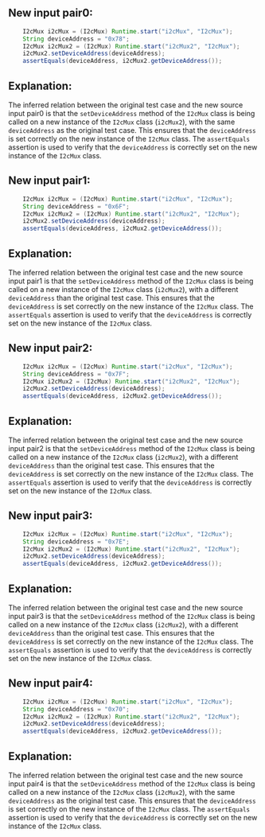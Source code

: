 ## New input pair0:
```java
    I2cMux i2cMux = (I2cMux) Runtime.start("i2cMux", "I2cMux");
    String deviceAddress = "0x78";
    I2cMux i2cMux2 = (I2cMux) Runtime.start("i2cMux2", "I2cMux");
    i2cMux2.setDeviceAddress(deviceAddress);
    assertEquals(deviceAddress, i2cMux2.getDeviceAddress());
```

## Explanation:
The inferred relation between the original test case and the new source input pair0 is that the `setDeviceAddress` method of the `I2cMux` class is being called on a new instance of the `I2cMux` class (`i2cMux2`), with the same `deviceAddress` as the original test case. This ensures that the `deviceAddress` is set correctly on the new instance of the `I2cMux` class. The `assertEquals` assertion is used to verify that the `deviceAddress` is correctly set on the new instance of the `I2cMux` class.

## New input pair1:
```java
    I2cMux i2cMux = (I2cMux) Runtime.start("i2cMux", "I2cMux");
    String deviceAddress = "0x6F";
    I2cMux i2cMux2 = (I2cMux) Runtime.start("i2cMux2", "I2cMux");
    i2cMux2.setDeviceAddress(deviceAddress);
    assertEquals(deviceAddress, i2cMux2.getDeviceAddress());
```

## Explanation:
The inferred relation between the original test case and the new source input pair1 is that the `setDeviceAddress` method of the `I2cMux` class is being called on a new instance of the `I2cMux` class (`i2cMux2`), with a different `deviceAddress` than the original test case. This ensures that the `deviceAddress` is set correctly on the new instance of the `I2cMux` class. The `assertEquals` assertion is used to verify that the `deviceAddress` is correctly set on the new instance of the `I2cMux` class.

## New input pair2:
```java
    I2cMux i2cMux = (I2cMux) Runtime.start("i2cMux", "I2cMux");
    String deviceAddress = "0x7F";
    I2cMux i2cMux2 = (I2cMux) Runtime.start("i2cMux2", "I2cMux");
    i2cMux2.setDeviceAddress(deviceAddress);
    assertEquals(deviceAddress, i2cMux2.getDeviceAddress());
```

## Explanation:
The inferred relation between the original test case and the new source input pair2 is that the `setDeviceAddress` method of the `I2cMux` class is being called on a new instance of the `I2cMux` class (`i2cMux2`), with a different `deviceAddress` than the original test case. This ensures that the `deviceAddress` is set correctly on the new instance of the `I2cMux` class. The `assertEquals` assertion is used to verify that the `deviceAddress` is correctly set on the new instance of the `I2cMux` class.

## New input pair3:
```java
    I2cMux i2cMux = (I2cMux) Runtime.start("i2cMux", "I2cMux");
    String deviceAddress = "0x7E";
    I2cMux i2cMux2 = (I2cMux) Runtime.start("i2cMux2", "I2cMux");
    i2cMux2.setDeviceAddress(deviceAddress);
    assertEquals(deviceAddress, i2cMux2.getDeviceAddress());
```

## Explanation:
The inferred relation between the original test case and the new source input pair3 is that the `setDeviceAddress` method of the `I2cMux` class is being called on a new instance of the `I2cMux` class (`i2cMux2`), with a different `deviceAddress` than the original test case. This ensures that the `deviceAddress` is set correctly on the new instance of the `I2cMux` class. The `assertEquals` assertion is used to verify that the `deviceAddress` is correctly set on the new instance of the `I2cMux` class.

## New input pair4:
```java
    I2cMux i2cMux = (I2cMux) Runtime.start("i2cMux", "I2cMux");
    String deviceAddress = "0x70";
    I2cMux i2cMux2 = (I2cMux) Runtime.start("i2cMux2", "I2cMux");
    i2cMux2.setDeviceAddress(deviceAddress);
    assertEquals(deviceAddress, i2cMux2.getDeviceAddress());
```

## Explanation:
The inferred relation between the original test case and the new source input pair4 is that the `setDeviceAddress` method of the `I2cMux` class is being called on a new instance of the `I2cMux` class (`i2cMux2`), with the same `deviceAddress` as the original test case. This ensures that the `deviceAddress` is set correctly on the new instance of the `I2cMux` class. The `assertEquals` assertion is used to verify that the `deviceAddress` is correctly set on the new instance of the `I2cMux` class.
